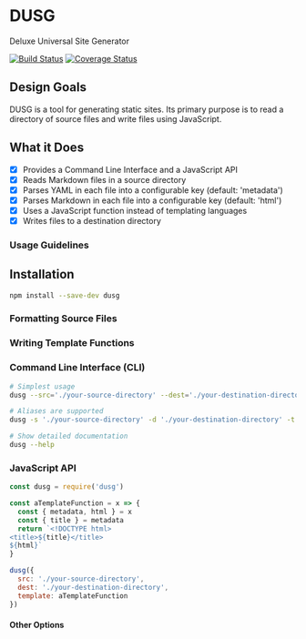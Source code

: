 # DUSG
Deluxe Universal Site Generator

[![Build Status](https://travis-ci.com/luketeaford/dusg.svg?branch=master)](https://travis-ci.com/luketeaford/dusg)
[![Coverage Status](https://coveralls.io/repos/github/luketeaford/dusg/badge.svg)](https://coveralls.io/github/luketeaford/dusg)

## Design Goals
DUSG is a tool for generating static sites. Its primary purpose is to read a directory of source files and write files using JavaScript.

## What it Does
- [x] Provides a Command Line Interface and a JavaScript API
- [x] Reads Markdown files in a source directory
- [x] Parses YAML in each file into a configurable key (default: 'metadata')
- [x] Parses Markdown in each file into a configurable key (default: 'html')
- [x] Uses a JavaScript function instead of templating languages
- [x] Writes files to a destination directory

### Usage Guidelines
## Installation
```bash
npm install --save-dev dusg
```

### Formatting Source Files

### Writing Template Functions


### Command Line Interface (CLI)
```bash
# Simplest usage
dusg --src='./your-source-directory' --dest='./your-destination-directory' --template='./your-template.js'

# Aliases are supported
dusg -s './your-source-directory' -d './your-destination-directory' -t './your-template.js'

# Show detailed documentation
dusg --help
```

### JavaScript API
```js
const dusg = require('dusg')

const aTemplateFunction = x => {
  const { metadata, html } = x
  const { title } = metadata
  return `<!DOCTYPE html>
<title>${title}</title>
${html}`
}

dusg({
  src: './your-source-directory',
  dest: './your-destination-directory',
  template: aTemplateFunction
})
```

#### Other Options
